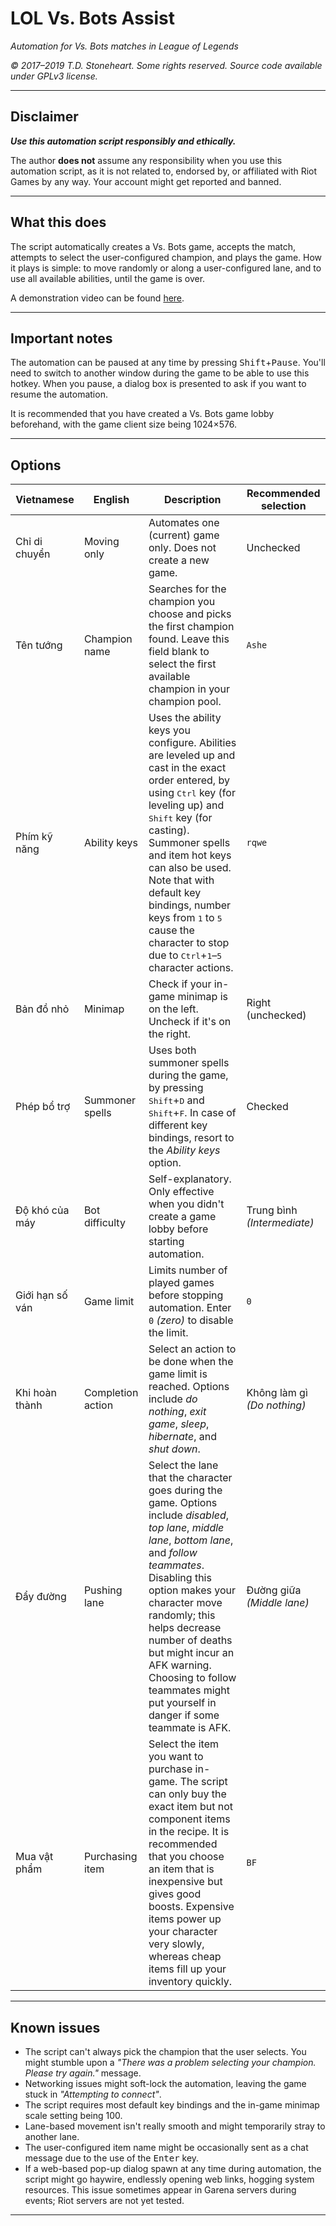 # LOL Vs. Bots Assist

_Automation for Vs. Bots matches in League of Legends_

_© 2017–2019 T.D. Stoneheart. Some rights reserved. Source code available under GPLv3 license._

-----

## Disclaimer

***Use this automation script responsibly and ethically.***

The author **does not** assume any responsibility when you use this automation script, as it is not related to, endorsed by, or affiliated with Riot Games by any way. Your account might get reported and banned.

-----

## What this does

The script automatically creates a Vs. Bots game, accepts the match, attempts to select the user-configured champion, and plays the game. How it plays is simple: to move randomly or along a user-configured lane, and to use all available abilities, until the game is over.

A demonstration video can be found [here](https://www.youtube.com/watch?v=uWjDw5vED4k).

-----

## Important notes

The automation can be paused at any time by pressing <kbd>Shift</kbd>+<kbd>Pause</kbd>. You'll need to switch to another window during the game to be able to use this hotkey. When you pause, a dialog box is presented to ask if you want to resume the automation.

It is recommended that you have created a Vs. Bots game lobby beforehand, with the game client size being 1024×576.

-----

## Options

|  Vietnamese  |  English  |  Description  |  Recommended selection  |
|-----|-----|-----|-----|
|Chỉ di chuyển |Moving only |Automates one (current) game only. Does not create a new game. |Unchecked |
|Tên tướng |Champion name |Searches for the champion you choose and picks the first champion found. Leave this field blank to select the first available champion in your champion pool. |`Ashe` |
|Phím kỹ năng |Ability keys |Uses the ability keys you configure. Abilities are leveled up and cast in the exact order entered, by using <kbd>Ctrl</kbd> key (for leveling up) and <kbd>Shift</kbd> key (for casting). Summoner spells and item hot keys can also be used. Note that with default key bindings, number keys from <kbd>1</kbd> to <kbd>5</kbd> cause the character to stop due to <kbd>Ctrl</kbd>+<kbd>1</kbd>–<kbd>5</kbd> character actions. |`rqwe` |
|Bản đồ nhỏ |Minimap |Check if your in-game minimap is on the left. Uncheck if it's on the right. |Right (unchecked) |
|Phép bổ trợ |Summoner spells |Uses both summoner spells during the game, by pressing <kbd>Shift</kbd>+<kbd>D</kbd> and <kbd>Shift</kbd>+<kbd>F</kbd>. In case of different key bindings, resort to the _Ability keys_ option. |Checked |
|Độ khó của máy |Bot difficulty |Self-explanatory. Only effective when you didn't create a game lobby before starting automation. |Trung bình _(Intermediate)_ |
|Giới hạn số ván |Game limit |Limits number of played games before stopping automation. Enter `0` _(zero)_ to disable the limit. |`0` |
|Khi hoàn thành |Completion action |Select an action to be done when the game limit is reached. Options include _do nothing_, _exit game_, _sleep_, _hibernate_, and _shut down_. |Không làm gì _(Do nothing)_ |
|Đẩy đường |Pushing lane |Select the lane that the character goes during the game. Options include _disabled_, _top lane_, _middle lane_, _bottom lane_, and _follow teammates_. Disabling this option makes your character move randomly; this helps decrease number of deaths but might incur an AFK warning. Choosing to follow teammates might put yourself in danger if some teammate is AFK. |Đường giữa _(Middle lane)_ |
|Mua vật phẩm |Purchasing item |Select the item you want to purchase in-game. The script can only buy the exact item but not component items in the recipe. It is recommended that you choose an item that is inexpensive but gives good boosts. Expensive items power up your character very slowly, whereas cheap items fill up your inventory quickly. |`BF` |

-----

## Known issues

* The script can't always pick the champion that the user selects. You might stumble upon a _"There was a problem selecting your champion. Please try again."_ message.
* Networking issues might soft-lock the automation, leaving the game stuck in _"Attempting to connect"_.
* The script requires most default key bindings and the in-game minimap scale setting being 100.
* Lane-based movement isn't really smooth and might temporarily stray to another lane.
* The user-configured item name might be occasionally sent as a chat message due to the use of the <kbd>Enter</kbd> key.
* If a web-based pop-up dialog spawn at any time during automation, the script might go haywire, endlessly opening web links, hogging system resources. This issue sometimes appear in Garena servers during events; Riot servers are not yet tested.

-----
